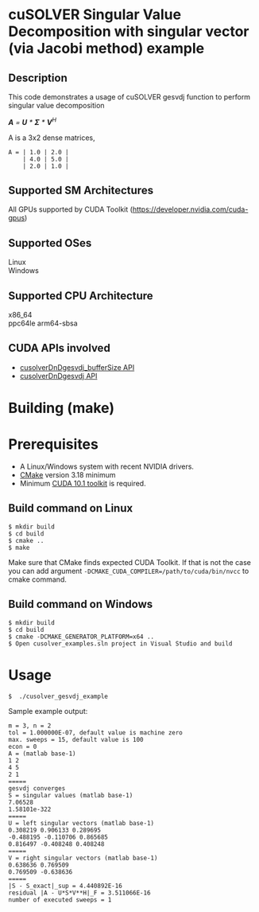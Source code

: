 # cuSOLVER Singular Value Decomposition with singular vector (via Jacobi method) example

## Description

This code demonstrates a usage of cuSOLVER gesvdj function to perform singular value decomposition

_**A** = **U** * **&Sigma;** * **V**<sup>H</sup>_

A is a 3x2 dense matrices,
```
A = | 1.0 | 2.0 |
    | 4.0 | 5.0 |
    | 2.0 | 1.0 |
```

## Supported SM Architectures

All GPUs supported by CUDA Toolkit (https://developer.nvidia.com/cuda-gpus)  

## Supported OSes

Linux  
Windows

## Supported CPU Architecture

x86_64  
ppc64le
arm64-sbsa

## CUDA APIs involved
- [cusolverDnDgesvdj_bufferSize  API](https://docs.nvidia.com/cuda/cusolver/index.html#cuSolverDN-lt-t-gt-gesvdj)
- [cusolverDnDgesvdj API](https://docs.nvidia.com/cuda/cusolver/index.html#cuSolverDN-lt-t-gt-gesvdj)

# Building (make)

# Prerequisites
- A Linux/Windows system with recent NVIDIA drivers.
- [CMake](https://cmake.org/download) version 3.18 minimum
- Minimum [CUDA 10.1 toolkit](https://developer.nvidia.com/cuda-downloads) is required.

## Build command on Linux
```
$ mkdir build
$ cd build
$ cmake ..
$ make
```
Make sure that CMake finds expected CUDA Toolkit. If that is not the case you can add argument `-DCMAKE_CUDA_COMPILER=/path/to/cuda/bin/nvcc` to cmake command.

## Build command on Windows
```
$ mkdir build
$ cd build
$ cmake -DCMAKE_GENERATOR_PLATFORM=x64 ..
$ Open cusolver_examples.sln project in Visual Studio and build
```

# Usage
```
$  ./cusolver_gesvdj_example
```

Sample example output:

```
m = 3, n = 2
tol = 1.000000E-07, default value is machine zero
max. sweeps = 15, default value is 100
econ = 0
A = (matlab base-1)
1 2
4 5
2 1
=====
gesvdj converges
S = singular values (matlab base-1)
7.06528
1.58101e-322
=====
U = left singular vectors (matlab base-1)
0.308219 0.906133 0.289695
-0.488195 -0.110706 0.865685
0.816497 -0.408248 0.408248
=====
V = right singular vectors (matlab base-1)
0.638636 0.769509
0.769509 -0.638636
=====
|S - S_exact|_sup = 4.440892E-16
residual |A - U*S*V**H|_F = 3.511066E-16
number of executed sweeps = 1
```
